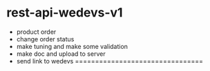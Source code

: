 # rest-api-wedevs-v1
- product order
- change order status
- make tuning and make some validation
- make doc and upload to server
- send link to wedevs
================================